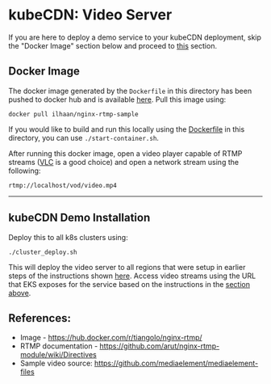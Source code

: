 # kubeCDN: Video Server 

If you are here to deploy a demo service to your kubeCDN deployment, skip the "Docker Image" section below and proceed to [this](#kubeCDN-demo-installation) section. 

## Docker Image 
The docker image generated by the `Dockerfile` in this directory has been pushed to docker hub and is available [here](https://hub.docker.com/r/ilhaan/nginx-rtmp-sample). Pull this image using: 
```
docker pull ilhaan/nginx-rtmp-sample
```

If you would like to build and run this locally using the [Dockerfile](./Dockerfile) in this directory, you can use `./start-container.sh`. 


After running this docker image, open a video player capable of RTMP streams ([VLC](https://www.videolan.org/vlc/index.html) is a good choice) and open a network stream using the following: 
```
rtmp://localhost/vod/video.mp4
```

---------

## kubeCDN Demo Installation 
Deploy this to all k8s clusters using: 
```
./cluster_deploy.sh
```

This will deploy the video server to all regions that were setup in earlier steps of the instructions shown [here](https://github.com/ilhaan/kubeCDN#deploy-clusters--service). Access video streams using the URL that EKS exposes for the service based on the instructions in the [section above](#docker-image). 

## References: 
* Image - https://hub.docker.com/r/tiangolo/nginx-rtmp/
* RTMP documentation - https://github.com/arut/nginx-rtmp-module/wiki/Directives
* Sample video source: https://github.com/mediaelement/mediaelement-files
